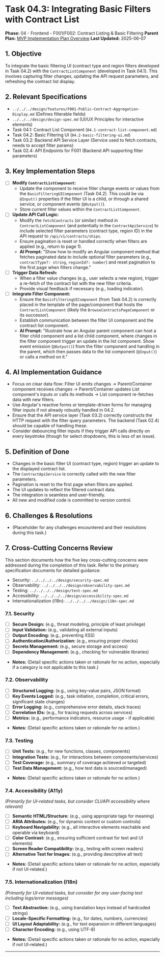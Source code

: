 # Task 04.3: Integrating Basic Filters with Contract List

**Phase:** 04 - Frontend - F001/F002: Contract Listing & Basic Filtering
**Parent Plan:** [MVP Implementation Plan Overview](../00-mvp-implementation-plan-overview.md)
**Last Updated:** 2025-06-07 <!-- To be updated by AI/USER -->

## 1. Objective

To integrate the basic filtering UI (contract type and region filters developed in Task 04.2) with the `ContractListComponent` (developed in Task 04.1). This involves capturing filter changes, updating the API request parameters, and refreshing the contract list display.

## 2. Relevant Specifications

*   `../../../design/features/F001-Public-Contract-Aggregation-Display.md` (Defines filterable fields)
*   `../../../design/design-spec.md` (UI/UX Principles for interactive elements)
*   Task 04.1: Contract List Component (`04.1-contract-list-component.md`)
*   Task 04.2: Basic Filtering UI (`04.2-basic-filtering-ui.md`)
*   Task 03.2: Backend API Service Layer (Service used to fetch contracts, needs to accept filter params)
*   Task 02.4: API Endpoints for F001 (Backend API supporting filter parameters)

## 3. Key Implementation Steps

*   [ ] **Modify `ContractListComponent`:**
    *   Update the component to receive filter change events or values from the `BasicFilteringUIComponent` (Task 04.2). This could be via `@Input()` properties if the filter UI is a child, or through a shared service, or component events (`@Output()`).
    *   Store current filter values within the `ContractListComponent`.
*   [ ] **Update API Call Logic:**
    *   Modify the `fetchContracts` (or similar) method in `ContractListComponent` (and potentially in the `ContractApiService`) to include selected filter parameters (contract type, region ID) in the API request to `/api/v1/contracts/ships`.
    *   Ensure pagination is reset or handled correctly when filters are applied (e.g., return to page 1).
    *   **AI Prompt:** "Show how to modify an Angular component method that fetches paginated data to include optional filter parameters (e.g., `contractType?: string`, `regionId?: number`) and reset pagination to the first page when filters change."
*   [ ] **Trigger Data Refresh:**
    *   When a filter value changes (e.g., user selects a new region), trigger a re-fetch of the contract list with the new filter criteria.
    *   Provide visual feedback if necessary (e.g., loading indicator).
*   [ ] **Integrate Filter Component:**
    *   Ensure the `BasicFilteringUIComponent` (from Task 04.2) is correctly placed in the template of the page/component that hosts the `ContractListComponent` (likely the `BrowseContractsPageComponent` or its successor).
    *   Establish communication between the filter UI component and the contract list component.
    *   **AI Prompt:** "Illustrate how an Angular parent component can host a filter child component and a list child component, where changes in the filter component trigger an update in the list component. Show event emission (`@Output()`) from the filter component and handling in the parent, which then passes data to the list component (`@Input()`) or calls a method on it."

## 4. AI Implementation Guidance

*   Focus on clear data flow: Filter UI emits changes -> Parent/Container component receives changes -> Parent/Container updates List component's inputs or calls its methods -> List component re-fetches data with new filters.
*   Use Angular's reactive forms or template-driven forms for managing filter inputs if not already robustly handled in 04.2.
*   Ensure that the API service layer (Task 03.2) correctly constructs the HTTP request with the filter query parameters. The backend (Task 02.4) should be capable of handling these.
*   Consider debouncing filter inputs if they trigger API calls directly on every keystroke (though for select dropdowns, this is less of an issue).

## 5. Definition of Done

*   Changes in the basic filter UI (contract type, region) trigger an update to the displayed contract list.
*   The `ContractApiService` is correctly called with the new filter parameters.
*   Pagination is reset to the first page when filters are applied.
*   The UI updates to reflect the filtered contract data.
*   The integration is seamless and user-friendly.
*   All new and modified code is committed to version control.

## 6. Challenges & Resolutions

*   (Placeholder for any challenges encountered and their resolutions during this task.)

## 7. Cross-Cutting Concerns Review

This section documents how the five key cross-cutting concerns were addressed during the completion of this task. Refer to the primary specification documents for detailed guidance:
*   Security: `../../../../design/security-spec.md`
*   Observability: `../../../../design/observability-spec.md`
*   Testing: `../../../../design/test-spec.md`
*   Accessibility: `../../../../design/accessibility-spec.md`
*   Internationalization (i18n): `../../../../design/i18n-spec.md`

### 7.1. Security
*   [ ] **Secure Design:** (e.g., threat modeling, principle of least privilege)
*   [ ] **Input Validation:** (e.g., validating all external inputs)
*   [ ] **Output Encoding:** (e.g., preventing XSS)
*   [ ] **Authentication/Authorization:** (e.g., ensuring proper checks)
*   [ ] **Secrets Management:** (e.g., secure storage and access)
*   [ ] **Dependency Management:** (e.g., checking for vulnerable libraries)
*   **Notes:** (Detail specific actions taken or rationale for no action, especially if a category is not applicable to this task.)

### 7.2. Observability
*   [ ] **Structured Logging:** (e.g., using key-value pairs, JSON format)
*   [ ] **Key Events Logged:** (e.g., task initiation, completion, critical errors, significant state changes)
*   [ ] **Error Logging:** (e.g., comprehensive error details, stack traces)
*   [ ] **Correlation IDs:** (e.g., for tracing requests across services)
*   [ ] **Metrics:** (e.g., performance indicators, resource usage - if applicable)
*   **Notes:** (Detail specific actions taken or rationale for no action.)

### 7.3. Testing
*   [ ] **Unit Tests:** (e.g., for new functions, classes, components)
*   [ ] **Integration Tests:** (e.g., for interactions between components/services)
*   [ ] **Test Coverage:** (e.g., summary of coverage achieved or targeted)
*   [ ] **Test Data Management:** (e.g., how test data is sourced/managed)
*   **Notes:** (Detail specific actions taken or rationale for no action.)

### 7.4. Accessibility (A11y)
*(Primarily for UI-related tasks, but consider CLI/API accessibility where relevant)*
*   [ ] **Semantic HTML/Structure:** (e.g., using appropriate tags for meaning)
*   [ ] **ARIA Attributes:** (e.g., for dynamic content or custom controls)
*   [ ] **Keyboard Navigability:** (e.g., all interactive elements reachable and operable via keyboard)
*   [ ] **Color Contrast:** (e.g., ensuring sufficient contrast for text and UI elements)
*   [ ] **Screen Reader Compatibility:** (e.g., testing with screen readers)
*   [ ] **Alternative Text for Images:** (e.g., providing descriptive alt text)
*   **Notes:** (Detail specific actions taken or rationale for no action, especially if not UI-related.)

### 7.5. Internationalization (I18n)
*(Primarily for UI-related tasks, but consider for any user-facing text including logs/error messages)*
*   [ ] **Text Abstraction:** (e.g., using translation keys instead of hardcoded strings)
*   [ ] **Locale-Specific Formatting:** (e.g., for dates, numbers, currencies)
*   [ ] **UI Layout Adaptability:** (e.g., for text expansion in different languages)
*   [ ] **Character Encoding:** (e.g., using UTF-8)
*   **Notes:** (Detail specific actions taken or rationale for no action, especially if not UI-related.)

---
<!-- This section should be placed before any final "Task Completion Checklist" or similar concluding remarks. -->
